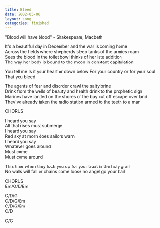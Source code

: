 ```yaml
---
title: Bleed
date: 2002-05-06
layout: song
categories: finished
---
```

<div class="notes">"Blood will have blood" - Shakespeare, Macbeth</div>

It's a beautiful day in December and the war is coming home  
Across the fields where shepherds sleep tanks of the armies roam  
Sees the blood in the toilet bowl thinks of her late addition  
The way her body is bound to the moon in constant capitulation  

<div class="chorus">You tell me  
Is it your heart or down below  
For your country or for your soul  
That you bleed</div>

The agents of fear and disorder crawl the salty brine  
Drink from the wells of beauty and health drink to the prophetic sign  
Marines have landed on the shores of the bay cut off escape over land  
They've already taken the radio station armed to the teeth to a man  

<div class="chorus">CHORUS  

I heard you say  
All that rises must submerge  
I heard you say  
Red sky at morn does sailors warn  
I heard you say  
Whatever goes around  
Must come  
Must come around</div>

This time when they lock you up for your trust in the holy grail  
No walls will fall or chains come loose no angel go your bail

<div class="chorus">CHORUS</div>

<div class="chords">
Em/G/D/Em  

C/D/G  
C/D/G/Em  
C/D/G/Em  
C/D  

C/G</div>
